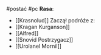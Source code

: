 #postać #pc
**Rasa**:
- [[Krasnolud]]
Zaczął podróże z:
- [[Kragan Kurganson]]
- [[Alfred]]
- [[Snovid Postrzygacz]]
- [[Urolanel Mornil]]